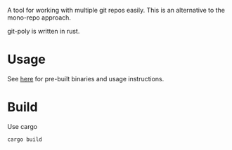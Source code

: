 A tool for working with multiple git repos easily.
This is an alternative to the mono-repo approach.

git-poly is written in rust.

# Usage
See [here](https://luke.titley.gitlab.io/git-poly) for pre-built binaries and usage instructions.

# Build
Use cargo

```
cargo build
```
